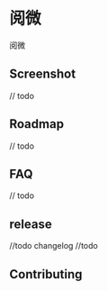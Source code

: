 # 阅微
阅微


## Screenshot
// todo


## Roadmap
// todo

## FAQ
// todo

## release
//todo changelog
//todo

## Contributing

